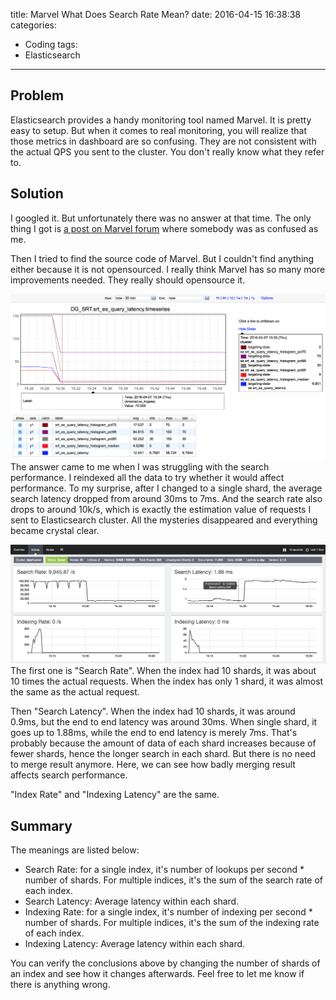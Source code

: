 title: Marvel What Does Search Rate Mean?
date: 2016-04-15 16:38:38
categories:
  - Coding
tags:
  - Elasticsearch
---

## Problem

Elasticsearch provides a handy monitoring tool named Marvel. It is pretty easy to setup. But when it comes to real monitoring, you will realize that those metrics in dashboard are so confusing. They are not consistent with the actual QPS you sent to the cluster. You don't really know what they refer to. 

## Solution

I googled it. But unfortunately there was no answer at that time. The only thing I got is [a post on Marvel forum](https://discuss.elastic.co/t/marvel-what-does-the-search-rate-mean/35260) where somebody was as confused as me. 

Then I tried to find the source code of Marvel. But I couldn't find anything either because it is not opensourced. I really think Marvel has so many more improvements needed. They really should opensource it. 

![Average Search Latency](/images/search_latency_after.png)
The answer came to me when I was struggling with the search performance. I reindexed all the data to try whether it would affect performance. To my surprise, after I changed to a single shard, the average search latency dropped from around 30ms to 7ms. And the search rate also drops to around 10k/s, which is exactly the estimation value of requests I sent to Elasticsearch cluster. All the mysteries disappeared and everything became crystal clear. 

![Marvel Dashboard](/images/latency_before.png)
The first one is "Search Rate". When the index had 10 shards, it was about 10 times the actual requests. When the index has only 1 shard, it was almost the same as the actual request. 

Then "Search Latency". When the index had 10 shards, it was around 0.9ms, but the end to end latency was around 30ms. When single shard, it goes up to 1.88ms, while the end to end latency is merely 7ms. That's probably because the amount of data of each shard increases because of fewer shards, hence the longer search in each shard. But there is no need to merge result anymore. Here, we can see how badly merging result affects search performance.

"Index Rate" and "Indexing Latency" are the same. 

## Summary

The meanings are listed below:

* Search Rate: for a single index, it's number of lookups per second * number of shards. For multiple indices, it's the sum of the search rate of each index. 
* Search Latency: Average latency within each shard. 
* Indexing Rate: for a single index, it's number of indexing per second * number of shards. For multiple indices, it's the sum of the indexing rate of each index. 
* Indexing Latency: Average latency within each shard. 
  
You can verify the conclusions above by changing the number of shards of an index and see how it changes afterwards. Feel free to let me know if there is anything wrong. 
